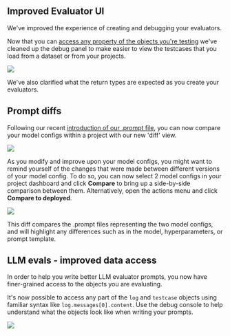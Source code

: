 ## Improved Evaluator UI

We've improved the experience of creating and debugging your evaluators.

Now that you can [access any property of the objects you're testing](#llm-evals---improved-data-access) we've cleaned up the debug panel to make easier to view the testcases that you load from a dataset or from your projects.

<img src="../assets/images/5ce44bb-Screenshot_2023-12-12_at_17.55.21.png" />

We've also clarified what the return types are expected as you create your evaluators.

## Prompt diffs

Following our recent [introduction of our .prompt file](/docs/guides/prompt-file-format), you can now compare your model configs within a project with our new 'diff' view.

![](../assets/images/e68e64d-image.png)

As you modify and improve upon your model configs, you might want to remind yourself of the changes that were made between different versions of your model config. To do so, you can now select 2 model configs in your project dashboard and click **Compare** to bring up a side-by-side comparison between them. Alternatively, open the actions menu and click **Compare to deployed**.

<img src="../assets/images/d05f5e0-image.png" />

This diff compares the .prompt files representing the two model configs, and will highlight any differences such as in the model, hyperparameters, or prompt template.

## LLM evals - improved data access

In order to help you write better LLM evaluator prompts, you now have finer-grained access to the objects you are evaluating.

It's now possible to access any part of the `log` and `testcase` objects using familiar syntax like `log.messages[0].content`. Use the debug console to help understand what the objects look like when writing your prompts.

![](../assets/images/af58493-image.png)
